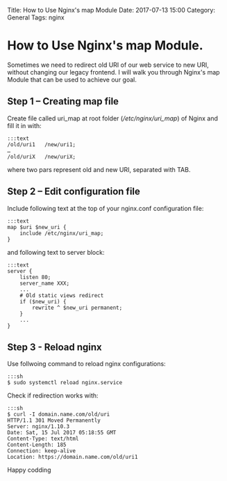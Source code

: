 Title: How to Use Nginx's map Module
Date: 2017-07-13 15:00
Category: General
Tags: nginx

# How to Use Nginx's map Module.

Sometimes we need to redirect old URI of our web service to new URI, without changing our legacy frontend. I will walk you through Nginx's map Module that can be used to achieve our goal.

## Step 1 – Creating map file

Create file called uri_map at root folder (_/etc/nginx/uri_map_) of Nginx and fill it in with:

    :::text
    /old/uri1	/new/uri1;
    …
    /old/uriX	/new/uriX;

where two pars represent old and new URI, separated with TAB.

## Step 2 – Edit configuration file

Include following text at the top of your nginx.conf configuration file:
	
	:::text
	map $uri $new_uri {
   	    include /etc/nginx/uri_map;
    }

and following text to server block:
	
	:::text
    server {
        listen 80;
        server_name XXX;
        ...
        # Old static views redirect
        if ($new_uri) {
            rewrite ^ $new_uri permanent;
        }
        ...
    }


## Step 3 - Reload nginx

Use follwoing command to reload nginx configurations:

    :::sh
    $ sudo systemctl reload nginx.service

Check if redirection works with:

    :::sh
    $ curl -I domain.name.com/old/uri
    HTTP/1.1 301 Moved Permanently
    Server: nginx/1.10.3
    Date: Sat, 15 Jul 2017 05:18:55 GMT
    Content-Type: text/html
    Content-Length: 185
    Connection: keep-alive
    Location: https://domain.name.com/old/uri1

Happy codding